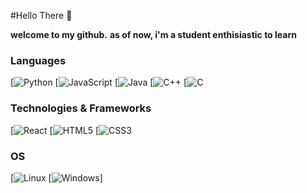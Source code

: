 #Hello There 🙏

**welcome to my github.**
**as of now, i'm a student enthisiastic to learn**

### Languages

[![Python](https://img.shields.io/badge/python-black?style=for-the-badge&logo=python)
[![JavaScript](https://img.shields.io/badge/javascript-black?style=for-the-badge&logo=javascript)
[![Java](https://img.shields.io/badge/java-black?style=for-the-badge&logo=openjdk)
[![C++](https://img.shields.io/badge/c++-black?style=for-the-badge&logo=cplusplus)
[![C](https://img.shields.io/badge/c-black?style=for-the-badge&logo=c)

### Technologies & Frameworks

[![React](https://img.shields.io/badge/react-black?style=for-the-badge&logo=react)
[![HTML5](https://img.shields.io/badge/html5-black?style=for-the-badge&logo=html5)
[![CSS3](https://img.shields.io/badge/css3-black?style=for-the-badge&logo=css3)

### OS

[![Linux](https://img.shields.io/badge/linux-black?style=for-the-badge&logo=Linux)
[![Windows](https://img.shields.io/badge/Windows-black?style=for-the-badge&logo=Windows)]